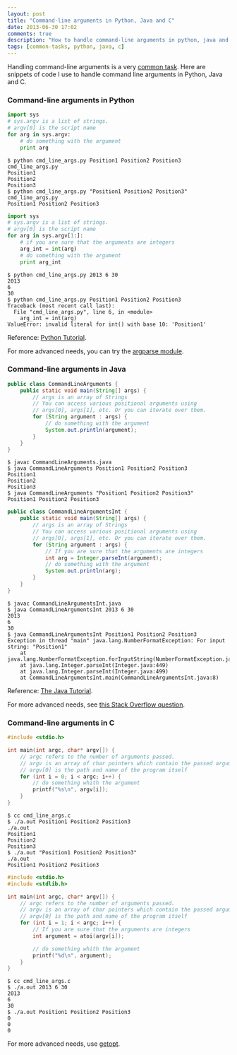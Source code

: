 ```yaml
---
layout: post
title: "Command-line arguments in Python, Java and C"
date: 2013-06-30 17:02
comments: true
description: "How to handle command-line arguments in python, java and c." 
tags: [common-tasks, python, java, c]
---
```


Handling command-line arguments is a very [common task](/categories/common-tasks/). Here are snippets of code I use to handle command line arguments in Python, Java and C.

### Command-line arguments in Python
```python
import sys
# sys.argv is a list of strings.
# argv[0] is the script name
for arg in sys.argv:
    # do something with the argument
    print arg
```

```console
$ python cmd_line_args.py Position1 Position2 Position3
cmd_line_args.py
Position1
Position2
Position3
$ python cmd_line_args.py "Position1 Position2 Position3"
cmd_line_args.py
Position1 Position2 Position3
```

```python
import sys
# sys.argv is a list of strings.
# argv[0] is the script name
for arg in sys.argv[1:]:
    # if you are sure that the arguments are integers
    arg_int = int(arg)
    # do something with the argument
    print arg_int
```

```console
$ python cmd_line_args.py 2013 6 30
2013
6
30
$ python cmd_line_args.py Position1 Position2 Position3
Traceback (most recent call last):
  File "cmd_line_args.py", line 6, in <module>
    arg_int = int(arg)
ValueError: invalid literal for int() with base 10: 'Position1'
```

Reference: [Python Tutorial](http://docs.python.org/2/tutorial/interpreter.html#argument-passing).

For more advanced needs, you can try the [argparse module](http://docs.python.org/2/howto/argparse.html).

### Command-line arguments in Java
```java
public class CommandLineArguments {
    public static void main(String[] args) {
        // args is an array of Strings
        // You can access various positional arguments using
        // args[0], args[1], etc. Or you can iterate over them.
        for (String argument : args) {
            // do something with the argument
            System.out.println(argument);
        }
    }
}
```

```console
$ javac CommandLineArguments.java 
$ java CommandLineArguments Position1 Position2 Position3
Position1
Position2
Position3
$ java CommandLineArguments "Position1 Position2 Position3"
Position1 Position2 Position3
```

```java
public class CommandLineArgumentsInt {
    public static void main(String[] args) {
        // args is an array of Strings
        // You can access various positional arguments using
        // args[0], args[1], etc. Or you can iterate over them.
        for (String argument : args) {
            // If you are sure that the arguments are integers
            int arg = Integer.parseInt(argument);
            // do something with the argument
            System.out.println(arg);
        }
    }
}
```

```console
$ javac CommandLineArgumentsInt.java 
$ java CommandLineArgumentsInt 2013 6 30
2013
6
30
$ java CommandLineArgumentsInt Position1 Position2 Position3
Exception in thread "main" java.lang.NumberFormatException: For input string: "Position1"
	at java.lang.NumberFormatException.forInputString(NumberFormatException.java:48)
	at java.lang.Integer.parseInt(Integer.java:449)
	at java.lang.Integer.parseInt(Integer.java:499)
	at CommandLineArgumentsInt.main(CommandLineArgumentsInt.java:8)
```

Reference: [The Java Tutorial](http://docs.oracle.com/javase/tutorial/essential/environment/cmdLineArgs.html).

For more advanced needs, see [this Stack Overflow question](http://stackoverflow.com/questions/367706/is-there-a-good-command-line-argument-parser-for-java).

### Command-line arguments in C
```c
#include <stdio.h>

int main(int argc, char* argv[]) {
    // argc refers to the number of arguments passed.
    // argv is an array of char pointers which contain the passed arguments.
    // argv[0] is the path and name of the program itself
    for (int i = 0; i < argc; i++) {
        // do something whith the argument
        printf("%s\n", argv[i]);
    }
}
```

```console
$ cc cmd_line_args.c 
$ ./a.out Position1 Position2 Position3
./a.out
Position1
Position2
Position3
$ ./a.out "Position1 Position2 Position3"
./a.out
Position1 Position2 Position3
```

```c
#include <stdio.h>
#include <stdlib.h>

int main(int argc, char* argv[]) {
    // argc refers to the number of arguments passed.
    // argv is an array of char pointers which contain the passed arguments.
    // argv[0] is the path and name of the program itself
    for (int i = 1; i < argc; i++) {
        // If you are sure that the arguments are integers
        int argument = atoi(argv[i]);

        // do something whith the argument
        printf("%d\n", argument);
    }
}
```

```console
$ cc cmd_line_args.c 
$ ./a.out 2013 6 30
2013
6
30
$ ./a.out Position1 Position2 Position3
0
0
0
```

For more advanced needs, use [getopt](http://www.gnu.org/software/libc/manual/html_node/Getopt.html).
